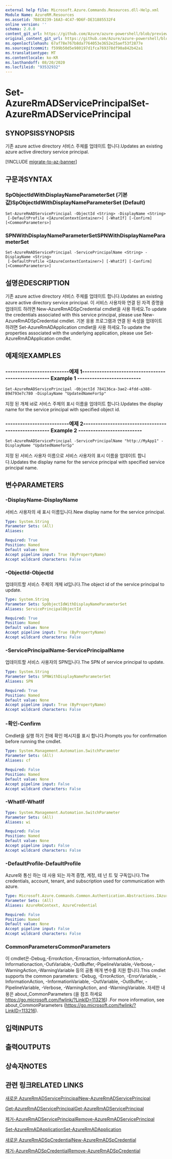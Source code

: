 ```yaml
---
external help file: Microsoft.Azure.Commands.Resources.dll-Help.xml
Module Name: AzureRM.Resources
ms.assetid: 7B8C8239-16A3-4C47-9D6F-DE31885532F4
online version: ''
schema: 2.0.0
content_git_url: https://github.com/Azure/azure-powershell/blob/preview/src/ResourceManager/Resources/Commands.Resources/help/Set-AzureRmADServicePrincipal.md
original_content_git_url: https://github.com/Azure/azure-powershell/blob/preview/src/ResourceManager/Resources/Commands.Resources/help/Set-AzureRmADServicePrincipal.md
ms.openlocfilehash: 67af78e767b8da7764053e3652e25aef53f2877e
ms.sourcegitcommit: f599b50d5e980197d1fca769378df90a842b42a1
ms.translationtype: MT
ms.contentlocale: ko-KR
ms.lasthandoff: 08/20/2020
ms.locfileid: "93532932"
---
```

# <span data-ttu-id="9ef18-101">Set-AzureRmADServicePrincipal</span><span class="sxs-lookup"><span data-stu-id="9ef18-101">Set-AzureRmADServicePrincipal</span></span>

## <span data-ttu-id="9ef18-102">SYNOPSIS</span><span class="sxs-lookup"><span data-stu-id="9ef18-102">SYNOPSIS</span></span>
<span data-ttu-id="9ef18-103">기존 azure active directory 서비스 주체를 업데이트 합니다.</span><span class="sxs-lookup"><span data-stu-id="9ef18-103">Updates an existing azure active directory service principal.</span></span>

[!INCLUDE [migrate-to-az-banner](../../includes/migrate-to-az-banner.md)]

## <span data-ttu-id="9ef18-104">구문과</span><span class="sxs-lookup"><span data-stu-id="9ef18-104">SYNTAX</span></span>

### <span data-ttu-id="9ef18-105">SpObjectIdWithDisplayNameParameterSet (기본값)</span><span class="sxs-lookup"><span data-stu-id="9ef18-105">SpObjectIdWithDisplayNameParameterSet (Default)</span></span>
```
Set-AzureRmADServicePrincipal -ObjectId <String> -DisplayName <String>
 [-DefaultProfile <IAzureContextContainer>] [-WhatIf] [-Confirm] [<CommonParameters>]
```

### <span data-ttu-id="9ef18-106">SPNWithDisplayNameParameterSet</span><span class="sxs-lookup"><span data-stu-id="9ef18-106">SPNWithDisplayNameParameterSet</span></span>
```
Set-AzureRmADServicePrincipal -ServicePrincipalName <String> -DisplayName <String>
 [-DefaultProfile <IAzureContextContainer>] [-WhatIf] [-Confirm] [<CommonParameters>]
```

## <span data-ttu-id="9ef18-107">설명은</span><span class="sxs-lookup"><span data-stu-id="9ef18-107">DESCRIPTION</span></span>
<span data-ttu-id="9ef18-108">기존 azure active directory 서비스 주체를 업데이트 합니다.</span><span class="sxs-lookup"><span data-stu-id="9ef18-108">Updates an existing azure active directory service principal.</span></span> <span data-ttu-id="9ef18-109">이 서비스 사용자와 연결 된 자격 증명을 업데이트 하려면 New-AzureRmADSpCredential cmdlet을 사용 하세요.</span><span class="sxs-lookup"><span data-stu-id="9ef18-109">To update the credentials associated with this service principal, please use New-AzureRmADSpCredential cmdlet.</span></span> <span data-ttu-id="9ef18-110">기본 응용 프로그램과 연결 된 속성을 업데이트 하려면 Set-AzureRmADApplication cmdlet을 사용 하세요.</span><span class="sxs-lookup"><span data-stu-id="9ef18-110">To update the properties associated with the underlying application, please use Set-AzureRmADApplication cmdlet.</span></span>

## <span data-ttu-id="9ef18-111">예제의</span><span class="sxs-lookup"><span data-stu-id="9ef18-111">EXAMPLES</span></span>

### <span data-ttu-id="9ef18-112">--------------------------예제 1--------------------------</span><span class="sxs-lookup"><span data-stu-id="9ef18-112">--------------------------  Example 1  --------------------------</span></span>
```
Set-AzureRmADServicePrincipal -ObjectId 784136ca-3ae2-4fdd-a388-89d793e7c780 -DisplayName "UpdatedNameForSp"
```

<span data-ttu-id="9ef18-113">지정 된 개체 id로 서비스 주체의 표시 이름을 업데이트 합니다.</span><span class="sxs-lookup"><span data-stu-id="9ef18-113">Updates the display name for the service principal with specified object id.</span></span>

### <span data-ttu-id="9ef18-114">--------------------------예제 2--------------------------</span><span class="sxs-lookup"><span data-stu-id="9ef18-114">--------------------------  Example 2  --------------------------</span></span>
```
Set-AzureRmADServicePrincipal -ServicePrincipalName "http://MyApp1" -DisplayName "UpdatedNameforSp"
```

<span data-ttu-id="9ef18-115">지정 된 서비스 사용자 이름으로 서비스 사용자의 표시 이름을 업데이트 합니다.</span><span class="sxs-lookup"><span data-stu-id="9ef18-115">Updates the display name for the service principal with specified service principal name.</span></span>

## <span data-ttu-id="9ef18-116">변수</span><span class="sxs-lookup"><span data-stu-id="9ef18-116">PARAMETERS</span></span>

### <span data-ttu-id="9ef18-117">-DisplayName</span><span class="sxs-lookup"><span data-stu-id="9ef18-117">-DisplayName</span></span>
<span data-ttu-id="9ef18-118">서비스 사용자의 새 표시 이름입니다.</span><span class="sxs-lookup"><span data-stu-id="9ef18-118">New display name for the service principal.</span></span>

```yaml
Type: System.String
Parameter Sets: (All)
Aliases: 

Required: True
Position: Named
Default value: None
Accept pipeline input: True (ByPropertyName)
Accept wildcard characters: False
```

### <span data-ttu-id="9ef18-119">-ObjectId</span><span class="sxs-lookup"><span data-stu-id="9ef18-119">-ObjectId</span></span>
<span data-ttu-id="9ef18-120">업데이트할 서비스 주체의 개체 id입니다.</span><span class="sxs-lookup"><span data-stu-id="9ef18-120">The object id of the service principal to update.</span></span>

```yaml
Type: System.String
Parameter Sets: SpObjectIdWithDisplayNameParameterSet
Aliases: ServicePrincipalObjectId

Required: True
Position: Named
Default value: None
Accept pipeline input: True (ByPropertyName)
Accept wildcard characters: False
```

### <span data-ttu-id="9ef18-121">-ServicePrincipalName</span><span class="sxs-lookup"><span data-stu-id="9ef18-121">-ServicePrincipalName</span></span>
<span data-ttu-id="9ef18-122">업데이트할 서비스 사용자의 SPN입니다.</span><span class="sxs-lookup"><span data-stu-id="9ef18-122">The SPN of service principal to update.</span></span>

```yaml
Type: System.String
Parameter Sets: SPNWithDisplayNameParameterSet
Aliases: SPN

Required: True
Position: Named
Default value: None
Accept pipeline input: True (ByPropertyName)
Accept wildcard characters: False
```

### <span data-ttu-id="9ef18-123">-확인</span><span class="sxs-lookup"><span data-stu-id="9ef18-123">-Confirm</span></span>
<span data-ttu-id="9ef18-124">Cmdlet을 실행 하기 전에 확인 메시지를 표시 합니다.</span><span class="sxs-lookup"><span data-stu-id="9ef18-124">Prompts you for confirmation before running the cmdlet.</span></span>

```yaml
Type: System.Management.Automation.SwitchParameter
Parameter Sets: (All)
Aliases: cf

Required: False
Position: Named
Default value: None
Accept pipeline input: False
Accept wildcard characters: False
```

### <span data-ttu-id="9ef18-125">-WhatIf</span><span class="sxs-lookup"><span data-stu-id="9ef18-125">-WhatIf</span></span>
```yaml
Type: System.Management.Automation.SwitchParameter
Parameter Sets: (All)
Aliases: wi

Required: False
Position: Named
Default value: None
Accept pipeline input: False
Accept wildcard characters: False
```

### <span data-ttu-id="9ef18-126">-DefaultProfile</span><span class="sxs-lookup"><span data-stu-id="9ef18-126">-DefaultProfile</span></span>
<span data-ttu-id="9ef18-127">Azure와 통신 하는 데 사용 되는 자격 증명, 계정, 테 넌 트 및 구독입니다.</span><span class="sxs-lookup"><span data-stu-id="9ef18-127">The credentials, account, tenant, and subscription used for communication with azure.</span></span>

```yaml
Type: Microsoft.Azure.Commands.Common.Authentication.Abstractions.IAzureContextContainer
Parameter Sets: (All)
Aliases: AzureRmContext, AzureCredential

Required: False
Position: Named
Default value: None
Accept pipeline input: False
Accept wildcard characters: False
```

### <span data-ttu-id="9ef18-128">CommonParameters</span><span class="sxs-lookup"><span data-stu-id="9ef18-128">CommonParameters</span></span>
<span data-ttu-id="9ef18-129">이 cmdlet은-Debug,-ErrorAction,-Erroraction,-InformationAction,-Informationaction,-OutVariable,-OutBuffer,-PipelineVariable,-Verbose,-WarningAction,-WarningVariable 등의 공통 매개 변수를 지원 합니다.</span><span class="sxs-lookup"><span data-stu-id="9ef18-129">This cmdlet supports the common parameters: -Debug, -ErrorAction, -ErrorVariable, -InformationAction, -InformationVariable, -OutVariable, -OutBuffer, -PipelineVariable, -Verbose, -WarningAction, and -WarningVariable.</span></span> <span data-ttu-id="9ef18-130">자세한 내용은 about_CommonParameters (을 참조 하세요 https://go.microsoft.com/fwlink/?LinkID=113216) .</span><span class="sxs-lookup"><span data-stu-id="9ef18-130">For more information, see about_CommonParameters (https://go.microsoft.com/fwlink/?LinkID=113216).</span></span>

## <span data-ttu-id="9ef18-131">입력</span><span class="sxs-lookup"><span data-stu-id="9ef18-131">INPUTS</span></span>

## <span data-ttu-id="9ef18-132">출력</span><span class="sxs-lookup"><span data-stu-id="9ef18-132">OUTPUTS</span></span>

## <span data-ttu-id="9ef18-133">상속자</span><span class="sxs-lookup"><span data-stu-id="9ef18-133">NOTES</span></span>

## <span data-ttu-id="9ef18-134">관련 링크</span><span class="sxs-lookup"><span data-stu-id="9ef18-134">RELATED LINKS</span></span>

[<span data-ttu-id="9ef18-135">새로운 AzureRmADServicePrincipal</span><span class="sxs-lookup"><span data-stu-id="9ef18-135">New-AzureRmADServicePrincipal</span></span>](./New-AzureRmADServicePrincipal.md)

[<span data-ttu-id="9ef18-136">Get-AzureRmADServicePrincipal</span><span class="sxs-lookup"><span data-stu-id="9ef18-136">Get-AzureRmADServicePrincipal</span></span>](./Get-AzureRmADServicePrincipal.md)

[<span data-ttu-id="9ef18-137">제거-AzureRmADServicePrincipal</span><span class="sxs-lookup"><span data-stu-id="9ef18-137">Remove-AzureRmADServicePrincipal</span></span>](./Remove-AzureRmADServicePrincipal.md)

[<span data-ttu-id="9ef18-138">Set-AzureRmADApplication</span><span class="sxs-lookup"><span data-stu-id="9ef18-138">Set-AzureRmADApplication</span></span>](./Set-AzureRmADApplication.md)

[<span data-ttu-id="9ef18-139">새로운 AzureRmADSpCredential</span><span class="sxs-lookup"><span data-stu-id="9ef18-139">New-AzureRmADSpCredential</span></span>](./New-AzureRmADSpCredential.md)

[<span data-ttu-id="9ef18-140">제거-AzureRmADSpCredential</span><span class="sxs-lookup"><span data-stu-id="9ef18-140">Remove-AzureRmADSpCredential</span></span>](./Remove-AzureRmADSpCredential.md)

